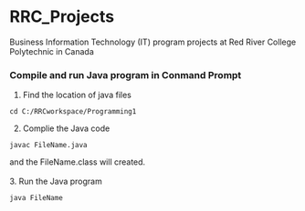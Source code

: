 # RRC_Projects
Business Information Technology (IT) program projects at Red River College Polytechnic in Canada


### Compile and run Java program in Conmand Prompt

1. Find the location of java files
```
cd C:/RRCworkspace/Programming1
```
2. Complie the Java code
```
javac FileName.java
```
and the FileName.class will created. <br><br>
3. Run the Java program
```
java FileName
```
